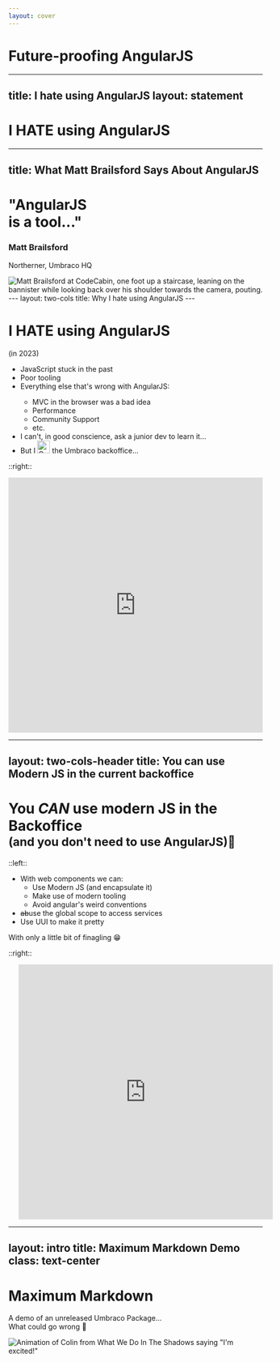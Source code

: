 ```yaml
---
layout: cover
---
```

# Future-proofing AngularJS

---
title: I hate using AngularJS
layout: statement
---

# I <span class="font-serif">**HATE**</span> using AngularJS

---
title: What Matt Brailsford Says About AngularJS
---
<div class="flex items-center">
<div class="flex-grow">
<h1><span class="font-size-15 line-height-20">"AngularJS<br><strong class="font-size-25">is a tool</strong>..."</span></h1>

### Matt Brailsford  

Northerner, Umbraco HQ

</div>

<img class="w-67 ml-20" src="/matt_brailsford.jpg" alt="Matt Brailsford at CodeCabin, one foot up a staircase, leaning on the bannister while looking back over his shoulder towards the camera, pouting."/>

</div>
---
layout: two-cols
title: Why I hate using AngularJS
---

# I <span class="font-serif">**HATE**</span> using AngularJS
<v-click>

(in 2023)

</v-click>
<v-clicks>

- <mdi-bicycle-penny-farthing/> JavaScript stuck in the past
- <mdi-hammer-wrench/> Poor tooling
- <mdi-angularjs/> Everything else that's wrong with AngularJS:
    - MVC in the browser was a bad idea
    - Performance
    - Community Support
    - etc.
- <mdi-school/> I can&apos;t, in good conscience, ask a junior dev to learn it...
- But I <img src="/our_heart.png" width="25" height="25" class="inline" alt="Codegarden Heart"/> the Umbraco backoffice...

</v-clicks>

::right::
<v-click>
<div style="width:100%;height:0;padding-bottom:100%;position:relative;"><iframe src="https://giphy.com/embed/w2nWAyOecQ8ItoEF1o" width="100%" height="100%" style="position:absolute" frameBorder="0" class="giphy-embed" allowFullScreen></iframe></div>
</v-click>

<!--
Poor SoC: No ESM. Everything is in the global scope.

Little/no intellisense.

Deadend framework

-->

---
layout: two-cols-header
title: You can use Modern JS in the current backoffice
---

# You <span class="font-serif">_CAN_</span> use modern JS in the Backoffice<br/><v-click><small>(and you don't need to use AngularJS)</small></v-click><v-click><small>🎉</small></v-click>

::left::

<v-clicks>

- With web components we can:
  - <mdi-language-javascript/> Use Modern JS (and encapsulate it)
  - <mdi-hammer-wrench/> Make use of modern tooling
  - <mdi-file-question-outline/> Avoid angular's weird conventions
- ~~ab~~use the global scope to access services
- <mdi-umbraco/> Use UUI to make it pretty

</v-clicks>
<v-click>

With only a little bit of finagling 😁

</v-click>

::right::

<v-click>
<div style="width:100%;height:0;margin-left:20px;padding-bottom:100%;position:relative;"><iframe src="https://giphy.com/embed/QYJxw5UyDW4QrH0WqF" width="100%" height="100%" style="position:absolute" frameBorder="0" class="giphy-embed" allowFullScreen></iframe></div>
</v-click>

---
layout: intro
title: Maximum Markdown Demo
class: text-center
---

<h1 class="font-serif">
    <strong>Maximum</strong> Markdown
</h1>

A demo of an unreleased Umbraco Package...  
What could go wrong 🤷

<v-click>
<img src="/excited.webp" class="mx-auto" alt="Animation of Colin from What We Do In The Shadows saying &quot;I'm excited!&quot;">
</v-click>